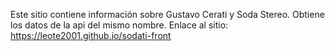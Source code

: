 Este sitio contiene información sobre Gustavo Cerati y Soda Stereo. Obtiene los datos de la api del mismo nombre.
Enlace al sitio: https://leote2001.github.io/sodati-front 